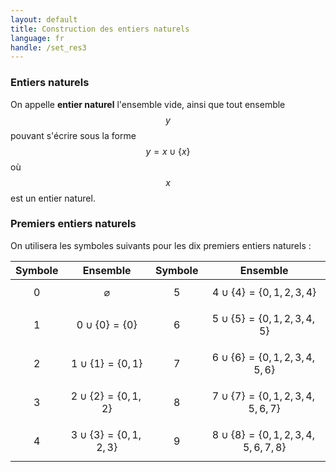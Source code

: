 ```yaml
---
layout: default
title: Construction des entiers naturels
language: fr
handle: /set_res3
---
```


<script src="https://cdn.mathjax.org/mathjax/latest/MathJax.js?config=TeX-AMS-MML_HTMLorMML" type="text/javascript"></script>

### Entiers naturels
On appelle **entier naturel** l'ensemble vide, ainsi que tout ensemble $$y$$ pouvant s'écrire sous la forme $$y = x \cup \{ x \}$$ où $$x$$ est un entier naturel.

### Premiers entiers naturels
On utilisera les symboles suivants pour les dix premiers entiers naturels :

| Symbole | Ensemble | Symbole | Ensemble |
| :-----: | :------: | :-----: | :------: |
| 0 | $$\varnothing$$ | 5 | $$4 \cup \{ 4 \} = \{ 0, 1, 2, 3, 4 \}$$ |
| 1 | $$0 \cup \{ 0 \} = \{ 0 \}$$ | 6 | $$5 \cup \{ 5 \} = \{ 0, 1, 2, 3, 4, 5 \}$$ |
| 2 | $$1 \cup \{ 1 \} = \{ 0, 1 \}$$ | 7 | $$6 \cup \{ 6 \} = \{ 0, 1, 2, 3, 4, 5, 6 \}$$ |
| 3 | $$2 \cup \{ 2 \} = \{ 0, 1, 2 \}$$ | 8 | $$7 \cup \{ 7 \} = \{ 0, 1, 2, 3, 4, 5, 6, 7 \}$$ |
| 4 | $$3 \cup \{ 3 \} = \{ 0, 1, 2, 3 \}$$ | 9 | $$8 \cup \{ 8 \} = \{ 0, 1, 2, 3, 4, 5, 6, 7, 8 \}$$ |

